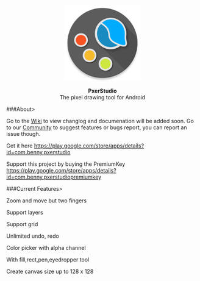 <p align="center"><img src="https://github.com/BennyKok/PxerStudio/blob/master/app/src/main/ic_launcher-web.png" width="200"></p>
<p align="center"><b>PxerStudio</b> <br>The pixel drawing tool for Android</p>

###About>

Go to the [Wiki](https://github.com/BennyKok/PxerStudio/wiki) to view changlog and documenation will be added soon.
Go to our [Community](https://plus.google.com/communities/108794551381643757096) to suggest features or bugs report, you can report an issue though.

Get it here
https://play.google.com/store/apps/details?id=com.benny.pxerstudio

Support this project by buying the PremiumKey
https://play.google.com/store/apps/details?id=com.benny.pxerstudiopremiumkey

###Current Features>

Zoom and move but two fingers

Support layers

Support grid

Unlimited undo, redo

Color picker with alpha channel

With fill,rect,pen,eyedropper tool

Create canvas size up to 128 x 128
